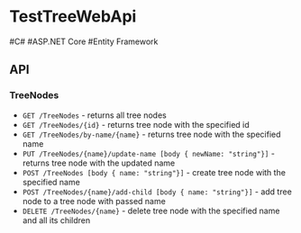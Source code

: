# TestTreeWebApi
#C# #ASP.NET Core #Entity Framework

## API
### TreeNodes
- `GET /TreeNodes` - returns all tree nodes
- `GET /TreeNodes/{id}` - returns tree node with the specified id
- `GET /TreeNodes/by-name/{name}` - returns tree node with the specified name
- `PUT /TreeNodes/{name}/update-name [body { newName: "string"}]` - returns tree node with the updated name
- `POST /TreeNodes [body { name: "string"}]` - create tree node with the specified name
- `POST /TreeNodes/{name}/add-child [body { name: "string"}]` - add tree node to a tree node with passed name
- `DELETE /TreeNodes/{name}` - delete tree node with the specified name and all its children
